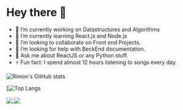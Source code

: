# Hey there 👋

- 🔭 I’m currently working on Datastructures and Algorithms
- 🌱 I’m currently learning React.js and Node.js
- 👯 I’m looking to collaborate on Front end Projects.
- 🤔 I’m looking for help with BeckEnd documentation.
- 💬 Ask me about ReactJS or any Python stuff.
- ⚡ Fun fact: I spend almost 12 hours listening to songs every day.


![Rimon's GitHub stats](https://github-readme-stats.vercel.app/api?username=Rimonok12&show_icons=true)


[![Top Langs](https://github-readme-stats.vercel.app/api/top-langs/?username=Rimonok12)

<a href="https://github.com/Rimonok12">
  <img align="center" src="https://github-readme-stats.vercel.app/api?username=Rimonok12&show_icons=true" />
</a>
<a href="https://github.com/Rimonok12">
  <img align="center" src="https://github-readme-stats.vercel.app/api/top-langs/?username=Rimonok12" />
</a>

